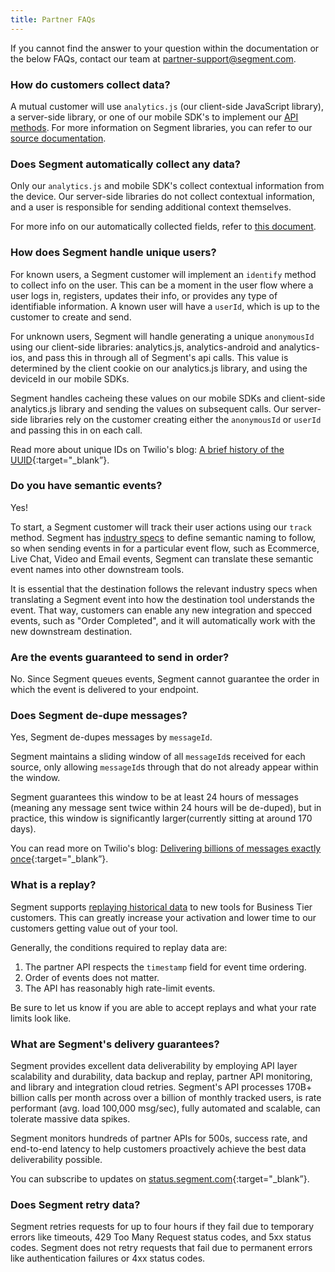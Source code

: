 ```yaml
---
title: Partner FAQs
---
```


If you cannot find the answer to your question within the documentation or the below FAQs, contact our team at [partner-support@segment.com](mailto:partner-support@segment.com).

### How do customers collect data?

A mutual customer will use `analytics.js` (our client-side JavaScript library), a server-side library, or one of our mobile SDK's to implement our [API methods](https://segment.com/docs/connections/spec/). For more information on Segment libraries, you can refer to our [source documentation](https://segment.com/docs/connections/sources/#website).

### Does Segment automatically collect any data?

Only our `analytics.js` and mobile SDK's collect contextual information from the device. Our server-side libraries do not collect contextual information, and a user is responsible for sending additional context themselves.

For more info on our automatically collected fields, refer to [this document](https://segment.com/docs/connections/spec/common/).

### How does Segment handle unique users?

For known users, a Segment customer will implement an `identify` method to collect info on the user. This can be a moment in the user flow where a user logs in, registers, updates their info, or provides any type of identifiable information. A known user will have a `userId`, which is up to the customer to create and send.

For unknown users, Segment will handle generating a unique `anonymousId` using our client-side libraries: analytics.js, analytics-android and analytics-ios, and pass this in through all of Segment's api calls. This value is determined by the client cookie on our analytics.js library, and using the deviceId in our mobile SDKs.

Segment handles cacheing these values on our mobile SDKs and client-side analytics.js library and sending the values on subsequent calls. Our server-side libraries rely on the customer creating either the `anonymousId` or `userId` and passing this in on each call.

Read more about unique IDs on Twilio's blog: [A brief history of the UUID](https://www.twilio.com/en-us/blog/developers/a-brief-history-of-the-uuid){:target="_blank”}.

### Do you have semantic events?

Yes!

To start, a Segment customer will track their user actions using our `track` method. Segment has [industry specs](/docs/connections/spec/semantic/) to define semantic naming to follow, so when sending events in for a particular event flow, such as Ecommerce, Live Chat, Video and Email events, Segment can translate these semantic event names into other downstream tools.

It is essential that the destination follows the relevant industry specs when translating a Segment event into how the destination tool understands the event. That way, customers can enable any new integration and specced events, such as "Order Completed", and it will automatically work with the new downstream destination.

### Are the events guaranteed to send in order?

No. Since Segment queues events, Segment cannot guarantee the order in which the event is delivered to your endpoint.

### Does Segment de-dupe messages?

Yes, Segment de-dupes messages by `messageId`.

Segment maintains a sliding window of all `messageId`s received for each source, only allowing `messageId`s through that do not already appear within the window.

Segment guarantees this window to be at least 24 hours of messages (meaning any message sent twice within 24 hours will be de-duped), but in practice, this window is significantly larger(currently sitting at around 170 days).

You can read more on Twilio's blog: [Delivering billions of messages exactly once](https://www.twilio.com/en-us/blog/insights/exactly-once-deliveryhttps://www.twilio.com/en-us/blog/insights/exactly-once-delivery){:target="_blank”}.

### What is a replay?

Segment supports [replaying historical data](/docs/guides/what-is-replay/) to new tools for Business Tier customers. This can greatly increase your activation and lower time to our customers getting value out of your tool.

Generally, the conditions required to replay data are:

1. The partner API respects the `timestamp` field for event time ordering.
2. Order of events does not matter.
3. The API has reasonably high rate-limit events.

Be sure to let us know if you are able to accept replays and what your rate limits look like.

### What are Segment's delivery guarantees?

Segment provides excellent data deliverability by employing API layer scalability and durability, data backup and replay, partner API monitoring, and library and integration cloud retries. Segment's API processes 170B+ billion calls per month across over a billion of monthly tracked users, is rate performant (avg. load 100,000 msg/sec), fully automated and scalable, can tolerate massive data spikes.

Segment monitors hundreds of partner APIs for 500s, success rate, and end-to-end latency to help customers proactively achieve the best data deliverability possible.

You can subscribe to updates on [status.segment.com](https://status.segment.com/){:target="_blank”}.

### Does Segment retry data?

Segment retries requests for up to four hours if they fail due to temporary errors like timeouts, 429 Too Many Request status codes, and 5xx status codes. Segment does not retry requests that fail due to permanent errors like authentication failures or 4xx status codes.
